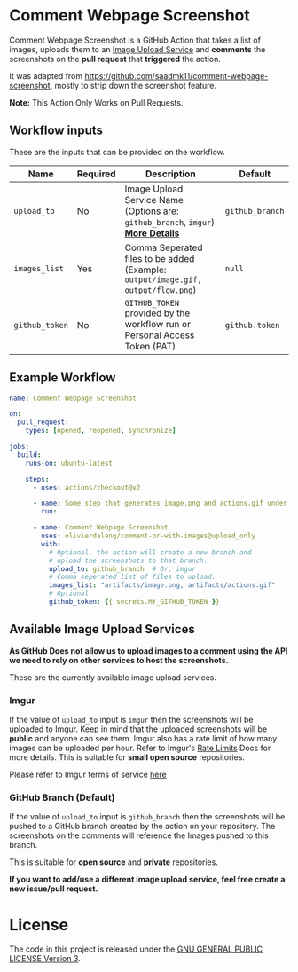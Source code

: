 # Comment Webpage Screenshot

Comment Webpage Screenshot is a GitHub Action that takes a list of images,
uploads them to an [Image Upload Service](#available-image-upload-services) and
**comments** the screenshots on the **pull request** that **triggered** the action.

It was adapted from https://github.com/saadmk11/comment-webpage-screenshot, mostly to strip down the screenshot feature.

**Note:** This Action Only Works on Pull Requests.

## Workflow inputs

These are the inputs that can be provided on the workflow.

| Name | Required | Description | Default |
|------|----------|-------------|---------|
| `upload_to` | No | Image Upload Service Name (Options are: `github_branch`, `imgur`) **[More Details](#available-image-upload-services)** | `github_branch` |
| `images_list` | Yes | Comma Seperated files to be added (Example: `output/image.gif, output/flow.png`) | `null` |
| `github_token` | No | `GITHUB_TOKEN` provided by the workflow run or Personal Access Token (PAT) | `github.token` |

## Example Workflow

```yaml
name: Comment Webpage Screenshot

on:
  pull_request:
    types: [opened, reopened, synchronize]

jobs:
  build:
    runs-on: ubuntu-latest

    steps:
      - uses: actions/checkout@v2

      - name: Some step that generates image.png and actions.gif under ./artifacts
        run: ...

      - name: Comment Webpage Screenshot
        uses: olivierdalang/comment-pr-with-images@upload_only
        with:
          # Optional, the action will create a new branch and
          # upload the screenshots to that branch.
          upload_to: github_branch  # Or, imgur
          # Comma seperated list of files to upload.
          images_list: "artifacts/image.png, artifacts/actions.gif"
          # Optional
          github_token: {{ secrets.MY_GITHUB_TOKEN }}
```


## Available Image Upload Services

**As GitHub Does not allow us to upload images to a comment using the API
we need to rely on other services to host the screenshots.**

These are the currently available image upload services.

### Imgur

If the value of `upload_to` input is `imgur` then the screenshots will be uploaded to Imgur.
Keep in mind that the uploaded screenshots will be **public** and anyone can see them.
Imgur also has a rate limit of how many images can be uploaded per hour.
Refer to Imgur's [Rate Limits](https://api.imgur.com/#limits) Docs for more details.
This is suitable for **small open source** repositories.

Please refer to Imgur terms of service [here](https://imgur.com/tos)

### GitHub Branch (Default)

If the value of `upload_to` input is `github_branch` then the screenshots will be pushed
to a GitHub branch created by the action on your repository.
The screenshots on the comments will reference the Images pushed to this branch.

This is suitable for **open source** and **private** repositories.

**If you want to add/use a different image upload service, feel free create a new issue/pull request.**

# License

The code in this project is released under the [GNU GENERAL PUBLIC LICENSE Version 3](LICENSE).
